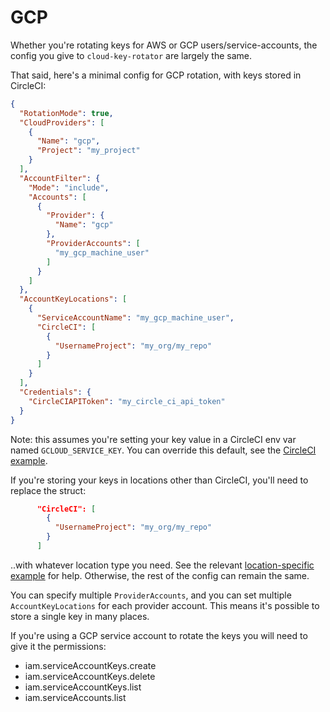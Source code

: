 # GCP

Whether you're rotating keys for AWS or GCP users/service-accounts, the config
you give to `cloud-key-rotator` are largely the same.

That said, here's a minimal config for GCP rotation, with keys stored in
CircleCI:

```json
{
  "RotationMode": true,
  "CloudProviders": [
    {
      "Name": "gcp",
      "Project": "my_project"
    }
  ],
  "AccountFilter": {
    "Mode": "include",
    "Accounts": [
      {
        "Provider": {
          "Name": "gcp"
        },
        "ProviderAccounts": [
          "my_gcp_machine_user"
        ]
      }
    ]
  },
  "AccountKeyLocations": [
    {
      "ServiceAccountName": "my_gcp_machine_user",
      "CircleCI": [
        {
          "UsernameProject": "my_org/my_repo"
        }
      ]
    }
  ],
  "Credentials": {
    "CircleCIAPIToken": "my_circle_ci_api_token"
  }
}
```

Note: this assumes you're setting your key value in a CircleCI env var
named `GCLOUD_SERVICE_KEY`. You can override this
default, see the [CircleCI example](../locations/circleci/README.md).

If you're storing your keys in locations other than CircleCI, you'll need to
replace the struct:

```json
      "CircleCI": [
        {
          "UsernameProject": "my_org/my_repo"
        }
      ]
```

..with whatever location type you need. See the relevant 
[location-specific example](..)
for help. Otherwise, the rest of the config can remain the same.

You can specify multiple `ProviderAccounts`, and you can set multiple
`AccountKeyLocations` for each provider account. This means it's possible 
to store a single key in many places.

If you're using a GCP service account to rotate the keys you will need to give it
the permissions:
 - iam.serviceAccountKeys.create
 - iam.serviceAccountKeys.delete
 - iam.serviceAccountKeys.list
 - iam.serviceAccounts.list
